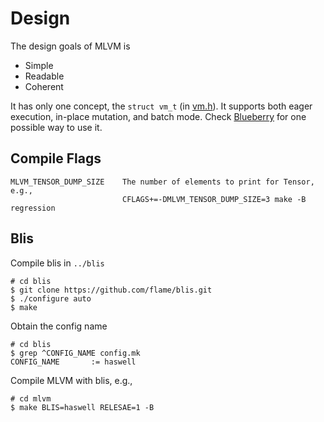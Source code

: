 # Design

The design goals of MLVM is
* Simple
* Readable
* Coherent

It has only one concept, the `struct vm_t` (in [vm.h](src/vm.h)). It supports
both eager execution, in-place mutation, and batch mode. Check
[Blueberry](https://github.com/xiejw/blueberry) for one possible way to use it.

## Compile Flags

```
MLVM_TENSOR_DUMP_SIZE    The number of elements to print for Tensor, e.g.,
                         CFLAGS+=-DMLVM_TENSOR_DUMP_SIZE=3 make -B regression
```

## Blis

Compile blis in `../blis`

```
# cd blis
$ git clone https://github.com/flame/blis.git
$ ./configure auto
$ make
```

Obtain the config name
```
# cd blis
$ grep ^CONFIG_NAME config.mk
CONFIG_NAME       := haswell
```

Compile MLVM with blis, e.g.,

```
# cd mlvm
$ make BLIS=haswell RELESAE=1 -B
```
